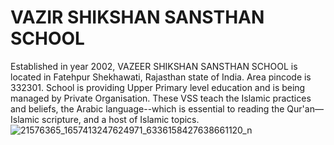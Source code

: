 # VAZIR SHIKSHAN SANSTHAN SCHOOL
Established in year 2002, VAZEER SHIKSHAN SANSTHAN SCHOOL is located in Fatehpur Shekhawati, Rajasthan state of India. Area pincode is 332301. School is providing Upper Primary level education and is being managed by Private Organisation.
These VSS teach the  Islamic practices and beliefs, the Arabic language--which is essential to reading the Qur'an—Islamic scripture, and a host of Islamic topics.
![21576365_1657413247624971_6336158427638661120_n](https://user-images.githubusercontent.com/56908101/174782693-26252664-b2a0-4853-adbb-48d3068eec37.jpg)

